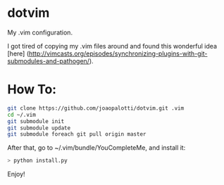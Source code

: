 # dotvim
My .vim configuration.


I got tired of copying my .vim files around and found this wonderful idea [here] (http://vimcasts.org/episodes/synchronizing-plugins-with-git-submodules-and-pathogen/).

# How To:

``` bash
git clone https://github.com/joaopalotti/dotvim.git .vim
cd ~/.vim
git submodule init
git submodule update
git submodule foreach git pull origin master
```

After that, go to ~/.vim/bundle/YouCompleteMe, and install it:
``` bash
> python install.py
```
Enjoy!

